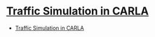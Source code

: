 # [Traffic Simulation in CARLA](https://carla.readthedocs.io/en/0.9.14/ts_traffic_simulation_overview/)

- [Traffic Simulation in CARLA](#traffic-simulation-in-carla)



